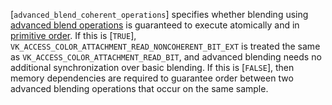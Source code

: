 [`advanced_blend_coherent_operations`] specifies whether blending using
[advanced blend operations](https://www.khronos.org/registry/vulkan/specs/1.3-extensions/html/vkspec.html#framebuffer-blend-advanced) is guaranteed
to execute atomically and in [primitive
order](https://www.khronos.org/registry/vulkan/specs/1.3-extensions/html/vkspec.html#drawing-primitive-order).
If this is [`TRUE`],
`VK_ACCESS_COLOR_ATTACHMENT_READ_NONCOHERENT_BIT_EXT` is treated the
same as `VK_ACCESS_COLOR_ATTACHMENT_READ_BIT`, and advanced blending
needs no additional synchronization over basic blending.
If this is [`FALSE`], then memory dependencies are required to
guarantee order between two advanced blending operations that occur on
the same sample.